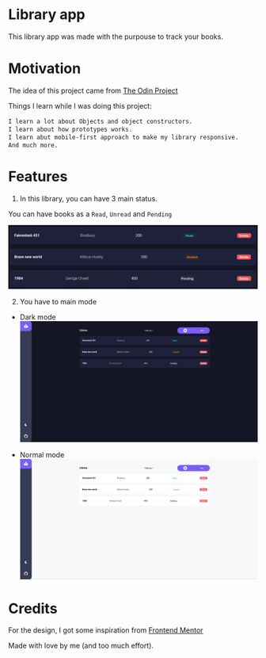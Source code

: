 # Library app

This library app was made with the purpouse to track your books.

# Motivation

The idea of this project came from [The Odin Project](https://www.theodinproject.com/)

Things I learn while I was doing this project:

```
I learn a lot about Objects and object constructors.
I learn about how prototypes works.
I learn abut mobile-first approach to make my library responsive.
And much more.
```

# Features

1. In this library, you can have 3 main status.

You can have books as a `Read`, `Unread` and `Pending`

![Book status](images/status.png)

2. You have to main mode

- Dark mode
  ![dark-mode](images/dark.png)

- Normal mode
  ![normal-mode](images/normal.png)

# Credits

For the design, I got some inspiration from [Frontend Mentor](https://www.frontendmentor.io/)

Made with love by me (and too much effort).
